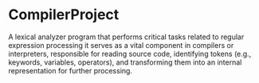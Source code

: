 # CompilerProject
 A lexical analyzer program that performs critical tasks related to regular expression processing it serves as  a vital component in compilers or interpreters, responsible for reading source code,  identifying tokens (e.g., keywords, variables, operators), and transforming them into  an internal representation for further processing.
